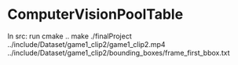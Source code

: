 # ComputerVisionPoolTable

In src: run 
cmake ..
make
./finalProject ../include/Dataset/game1_clip2/game1_clip2.mp4 ../include/Dataset/game1_clip2/bounding_boxes/frame_first_bbox.txt